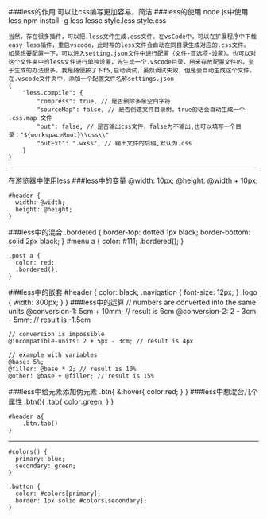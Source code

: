 ###less的作用
可以让css编写更加容易，简洁
###less的使用
node.js中使用less
    npm install -g less
    lessc style.less style.css

    当然，存在很多插件，可以把.less文件生成.css文件。在vsCode中，可以在扩展程序中下载easy less插件，重启vscode，此时写的less文件会自动在同目录生成对应的.css文件。
    如果想要配置一下，可以进入setting.json文件中进行配置（文件-首选项-设置）。也可以对这个文件夹中的less文件进行单独设置，先生成一个.vscode目录，用来存放配置文件的。至于生成的办法很多，我是随便按了下f5,启动调试，虽然调试失败，但是会自动生成这个文件，在.vscode文件夹中，添加一个配置文件名称settings.json
    {
	    "less.compile": {
		    "compress": true, // 是否删除多余空白字符
		    "sourceMap": false, // 是否创建文件目录树，true的话会自动生成一个 .css.map 文件
		    "out": false, // 是否输出css文件，false为不输出,也可以填写一个目录："${workspaceRoot}\\css\\"
		    "outExt": ".wxss", // 输出文件的后缀,默认为.css
	    }
    }

--------------------- 



在游览器中使用less
    <link rel="stylesheet/less" type="text/css" href="styles.less" />
    <script src="//cdnjs.cloudflare.com/ajax/libs/less.js/3.8.1/less.min.js" ></script>
###less中的变量
    @width: 10px;
    @height: @width + 10px;
    
    #header {
      width: @width;
      height: @height;
    }
###less中的混合
    .bordered {
      border-top: dotted 1px black;
      border-bottom: solid 2px black;
    }
    #menu a {
      color: #111;
      .bordered();
    }
    
    .post a {
      color: red;
      .bordered();
    }
###less中的嵌套
    #header {
      color: black;
      .navigation {
    	font-size: 12px;
      }
      .logo {
    	width: 300px;
      }
    }
###less中的运算
    // numbers are converted into the same units
    @conversion-1: 5cm + 10mm; // result is 6cm
    @conversion-2: 2 - 3cm - 5mm; // result is -1.5cm
    
    // conversion is impossible
    @incompatible-units: 2 + 5px - 3cm; // result is 4px
    
    // example with variables
    @base: 5%;
    @filler: @base * 2; // result is 10%
    @other: @base + @filler; // result is 15%
###less中给元素添加伪元素
    .btn{
    	&:hover{
    		color:red;
    	}
    }
###less中想混合几个属性
    .btn(){
    	.tab{
    		color:green;
    	}
    }
    
    #header a{
    	.btn.tab()
    }

----------------------------------------------
    #colors() {
      primary: blue;
      secondary: green;
    }
    
    .button {
      color: #colors[primary];
      border: 1px solid #colors[secondary];
    }
